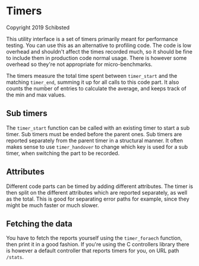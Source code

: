 # Timers

Copyright 2019 Schibsted

This utility interface is a set of timers primarily meant for performance
testing. You can use this as an alternative to profiling code. The code is low
overhead and shouldn't affect the times recorded much, so it should be fine to
include them in production code normal usage. There is however some overhead so
they're not appropriate for micro-benchmarks.

The timers measure the total time spent between `timer_start` and the matching
`timer_end`, summing it up for all calls to this code part. It also counts the
number of entries to calculate the average, and keeps track of the min and max
values.

## Sub timers

The `timer_start` function can be called with an existing timer to start a sub
timer. Sub timers must be ended before the parent ones. Sub timers are reported
separately from the parent timer in a structural manner. It often makes sense to
use `timer_handover` to change which key is used for a sub timer, when switching
the part to be recorded.

## Attributes

Different code parts can be timed by adding different attributes. The timer is
then split on the different attributes which are reported separately, as well
as the total. This is good for separating error paths for example, since they
might be much faster or much slower.

## Fetching the data

You have to fetch the reports yourself using the `timer_foraech` function, then
print it in a good fashion. If you're using the C controllers library there is
however a default controller that reports timers for you, on URL path `/stats`.

